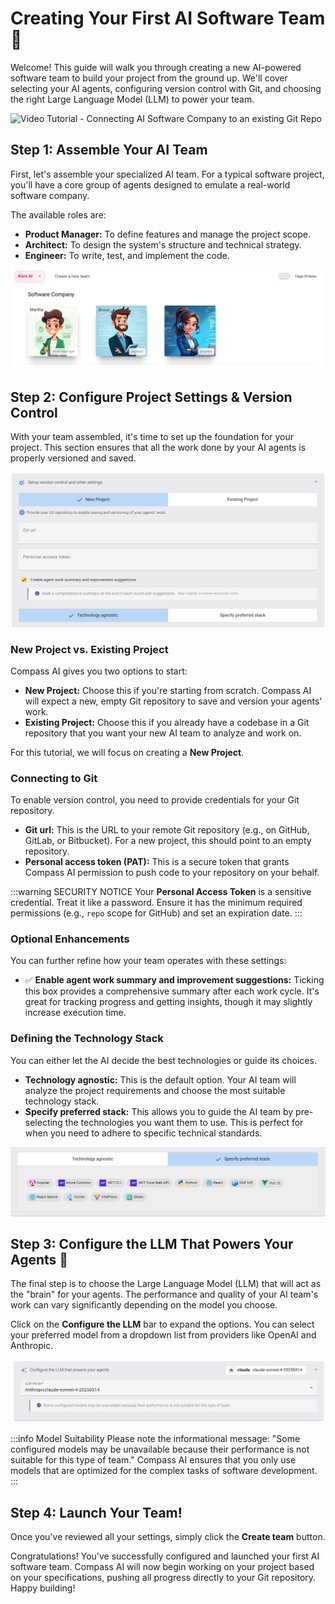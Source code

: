 # Creating Your First AI Software Team 🚀

Welcome! This guide will walk you through creating a new AI-powered software team to build your project from the ground up. We'll cover selecting your AI agents, configuring version control with Git, and choosing the right Large Language Model (LLM) to power your team.

<img src="./assets/create-software-company-git.gif" alt="Video Tutorial - Connecting AI Software Company to an existing Git Repo">

## Step 1: Assemble Your AI Team

First, let's assemble your specialized AI team. For a typical software project, you'll have a core group of agents designed to emulate a real-world software company.

The available roles are:

  * **Product Manager:** To define features and manage the project scope.
  * **Architect:** To design the system's structure and technical strategy.
  * **Engineer:** To write, test, and implement the code.

<img src="./assets/create-software-company.png" alt="AI team showing a Product Manager, Architect, and Engineer.">

## Step 2: Configure Project Settings & Version Control

With your team assembled, it's time to set up the foundation for your project. This section ensures that all the work done by your AI agents is properly versioned and saved.

<img src="./assets/new-project-overview.png" alt="Overview of the New Project settings section.">

### New Project vs. Existing Project

Compass AI gives you two options to start:

  * **New Project:** Choose this if you're starting from scratch. Compass AI will expect a new, empty Git repository to save and version your agents' work.
  * **Existing Project:** Choose this if you already have a codebase in a Git repository that you want your new AI team to analyze and work on.

For this tutorial, we will focus on creating a **New Project**.

### Connecting to Git

To enable version control, you need to provide credentials for your Git repository.

  * **Git url:** This is the URL to your remote Git repository (e.g., on GitHub, GitLab, or Bitbucket). For a new project, this should point to an empty repository.
  * **Personal access token (PAT):** This is a secure token that grants Compass AI permission to push code to your repository on your behalf.

:::warning SECURITY NOTICE
Your **Personal Access Token** is a sensitive credential. Treat it like a password. Ensure it has the minimum required permissions (e.g., `repo` scope for GitHub) and set an expiration date.
:::

### Optional Enhancements

You can further refine how your team operates with these settings:

  * ✅ **Enable agent work summary and improvement suggestions:** Ticking this box provides a comprehensive summary after each work cycle. It's great for tracking progress and getting insights, though it may slightly increase execution time.

### Defining the Technology Stack

You can either let the AI decide the best technologies or guide its choices.

  * **Technology agnostic:** This is the default option. Your AI team will analyze the project requirements and choose the most suitable technology stack.
  * **Specify preferred stack:** This allows you to guide the AI team by pre-selecting the technologies you want them to use. This is perfect for when you need to adhere to specific technical standards.

<img src="./assets/tech-stacks.png" alt="Specifying a preferred technology stack like React, Vue, or .NET.">

## Step 3: Configure the LLM That Powers Your Agents 🧠

The final step is to choose the Large Language Model (LLM) that will act as the "brain" for your agents. The performance and quality of your AI team's work can vary significantly depending on the model you choose.

Click on the **Configure the LLM** bar to expand the options. You can select your preferred model from a dropdown list from providers like OpenAI and Anthropic.

<img src="./assets/llm-configuration.png" alt="LLM configuration section expanded with a model selected.">

:::info Model Suitability
Please note the informational message: "Some configured models may be unavailable because their performance is not suitable for this type of team." Compass AI ensures that you only use models that are optimized for the complex tasks of software development.
:::

## Step 4: Launch Your Team!

Once you've reviewed all your settings, simply click the **Create team** button.

Congratulations! You've successfully configured and launched your first AI software team. Compass AI will now begin working on your project based on your specifications, pushing all progress directly to your Git repository. Happy building!

